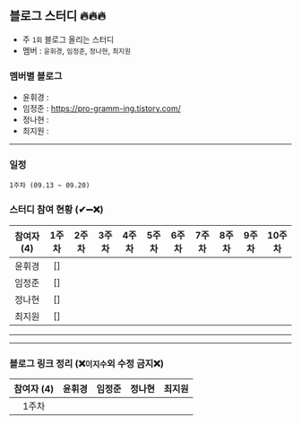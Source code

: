 ## 블로그 스터디 🔥🔥🔥 

* 주 `1회` 블로그 올리는 스터디
* 멤버 : `윤휘경`, `임정준`, `정나현`, `최지원`

    
### 멤버별 블로그
* 윤휘경 : 
* 임정준 : https://pro-gramm-ing.tistory.com/
* 정나현 : 
* 최지원 : 

-----

### 일정
    1주차 (09.13 ~ 09.20)


### 스터디 참여 현황 (✔➖❌)
|참여자 (4)|1주차|2주차|3주차|4주차|5주차|6주차|7주차|8주차|9주차|10주차|
|:---:|:---:|:---:|:---:|:---:|:---:|:---:|:---:|:---:|:---:|:---:|
|윤휘경|[]|
|임정준|[]|
|정나현|[]|
|최지원|[]|

-----
---

### 블로그 링크 정리 (❌`이지수`외 수정 금지❌)
|참여자 (4)|윤휘경|임정준|정나현|최지원|
|:---:|:---:|:---:|:---:|:---:|
|1주차|





<!-- 
|주차|[]()<br>[]()|[]()<br>[]()|[]()<br>[]()|[]()<br>[]()|
-->
